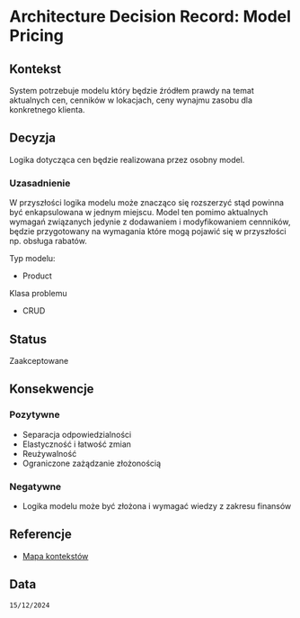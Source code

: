 # Architecture Decision Record: Model Pricing

## Kontekst

System potrzebuje modelu który będzie źródłem prawdy na temat aktualnych cen, cenników w lokacjach, ceny wynajmu zasobu dla konkretnego klienta.

## Decyzja

Logika dotycząca cen będzie realizowana przez osobny model.


### Uzasadnienie

W przyszłości logika modelu może znacząco się rozszerzyć stąd powinna być enkapsulowana w jednym miejscu. Model ten pomimo aktualnych wymagań związanych jedynie z dodawaniem  i modyfikowaniem cennników, będzie przygotowany na wymagania które mogą pojawić się w przyszłości np. obsługa rabatów. 

Typ modelu:
- Product

Klasa problemu
- CRUD

## Status

Zaakceptowane

## Konsekwencje

### Pozytywne
- Separacja odpowiedzialności
- Elastyczność i łatwość zmian
- Reużywalność
- Ograniczone zażądzanie złożonością

### Negatywne
- Logika modelu może być złożona i wymagać wiedzy z zakresu finansów

## Referencje

- [Mapa kontekstów](https://github.com/wrzchwc/software-system-design/blob/main/1/README.md#mapa-kontekst%C3%B3w)

## Data

``15/12/2024``
